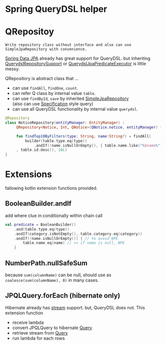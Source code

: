 # Spring QueryDSL helper

# QRepositoy
`Write repository class without interface and also can use SimpleJpaRepository with convenience.`


[Spring Data JPA](https://docs.spring.io/spring-data/jpa/docs/current/reference/html/#core.extensions.querydsl)
already has great support for QueryDSL. but inheriting [QuerydslRepositorySupport](https://docs.spring.io/spring-data/data-jpa/docs/current/api/org/springframework/data/jpa/repository/support/QuerydslRepositorySupport.html)
or [QuerydslJpaPredicateExecutor](https://docs.spring.io/spring-data/data-jpa/docs/current/api/org/springframework/data/jpa/repository/support/QuerydslJpaPredicateExecutor.html) 
is little messy. 

QRepository is abstract class that ...
- can use `findAll`, `findOne`, `count`.
- can refer Q class by internal value `table`.
- can use `findById`, `save` by inherited [SimpleJpaRepository](https://docs.spring.io/spring-data/data-jpa/docs/current/api/org/springframework/data/jpa/repository/support/SimpleJpaRepository.html)   
(also can use [Specification](https://docs.spring.io/spring-data/data-jpa/docs/current/api/org/springframework/data/jpa/domain/Specification.html) style query)
- can use all QueryDSL functionality by internal value `querydsl`.

```kotlin
@Repository
class NoticeRepository(entityManager: EntityManager) :
     QRepository<Notice, Int, QNotice>(QNotice.notice, entityManager) {

     fun findTop10ByFilters(type: String, name:String?) = findAll(
         builder(table.type.eq(type))
             .andIf(!name.isNullOrEmpty(), { table.name.like("%$name%") })
     , table.id.desc(), 10L)
}
```

# Extensions
fallowing kotlin extension functions provided.

## BooleanBuilder.andIf
add where clue in conditionally within chain call

```kotlin
val predicate = BooleanBuilder()
    .and(table.type.eq(type))
    .andIf(category.isNotEmpty(), table.category.eq(category))
    .andIf(!name.isNullOrEmpty()) { // to avoid NPE
        table.name.eq(name) // << if name is null, NPE
    }   
```

## NumberPath.nullSafeSum
because `sum(columnName)` can be null, should use as `coalesce(sum(columnName), 0)` in many cases.

## JPQLQuery.forEach (hibernate only)
Hibernate already has [stream](https://docs.jboss.org/hibernate/orm/5.4/javadocs/org/hibernate/query/Query.html#stream--) support. but, QueryDSL does not.
This extension function
- receive lambda
- convert JPQLQuery to hibernate [Query](https://docs.jboss.org/hibernate/orm/5.4/javadocs/org/hibernate/query/Query.html)
- retrieve stream from [Query](https://docs.jboss.org/hibernate/orm/5.4/javadocs/org/hibernate/query/Query.html)
- run lambda for each rows



